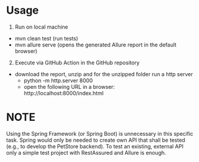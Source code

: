  # Usage
1) Run on local machine
- mvn clean test (run tests)
- mvn allure serve (opens the generated Allure report in the default browser)

2) Execute via GitHub Action in the GitHub repository
  - download the report, unzip and for the unzipped folder run a http server
      - python -m http.server 8000
      - open the following URL in a browser: http://localhost:8000/index.html

  # NOTE
  Using the Spring Framework (or Spring Boot) is unnecessary in this specific task. Spring would only be needed to create own API that shall be tested (e.g., to develop the PetStore backend). 
  To test an existing, external API only a simple test project with RestAssured and Allure is enough.
